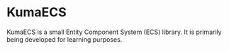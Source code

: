 # KumaECS
KumaECS is a small Entity Component System (ECS) library. It is primarily being developed for learning purposes.
